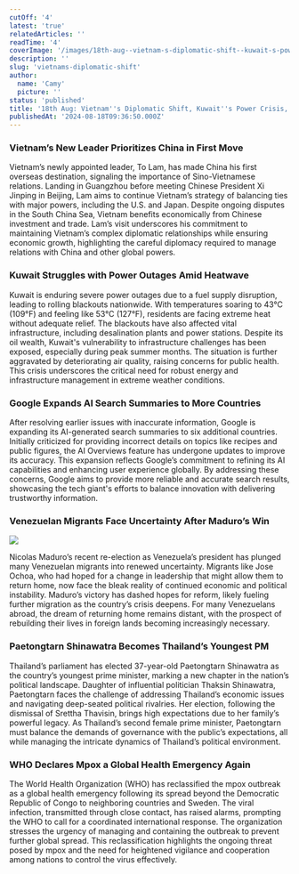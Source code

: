 ```yaml
---
cutOff: '4'
latest: 'true'
relatedArticles: ''
readTime: '4'
coverImage: '/images/18th-aug--vietnam-s-diplomatic-shift--kuwait-s-power-crisis--ai-expansion-c2MT.jpg'
description: ''
slug: 'vietnams-diplomatic-shift'
author:
  name: 'Camy'
  picture: ''
status: 'published'
title: '18th Aug: Vietnam''s Diplomatic Shift, Kuwait''s Power Crisis, AI Expansion'
publishedAt: '2024-08-18T09:36:50.000Z'
---
```


### Vietnam’s New Leader Prioritizes China in First Move

Vietnam’s newly appointed leader, To Lam, has made China his first overseas destination, signaling the importance of Sino-Vietnamese relations. Landing in Guangzhou before meeting Chinese President Xi Jinping in Beijing, Lam aims to continue Vietnam’s strategy of balancing ties with major powers, including the U.S. and Japan. Despite ongoing disputes in the South China Sea, Vietnam benefits economically from Chinese investment and trade. Lam’s visit underscores his commitment to maintaining Vietnam’s complex diplomatic relationships while ensuring economic growth, highlighting the careful diplomacy required to manage relations with China and other global powers.

### Kuwait Struggles with Power Outages Amid Heatwave

Kuwait is enduring severe power outages due to a fuel supply disruption, leading to rolling blackouts nationwide. With temperatures soaring to 43°C (109°F) and feeling like 53°C (127°F), residents are facing extreme heat without adequate relief. The blackouts have also affected vital infrastructure, including desalination plants and power stations. Despite its oil wealth, Kuwait's vulnerability to infrastructure challenges has been exposed, especially during peak summer months. The situation is further aggravated by deteriorating air quality, raising concerns for public health. This crisis underscores the critical need for robust energy and infrastructure management in extreme weather conditions.

### Google Expands AI Search Summaries to More Countries

After resolving earlier issues with inaccurate information, Google is expanding its AI-generated search summaries to six additional countries. Initially criticized for providing incorrect details on topics like recipes and public figures, the AI Overviews feature has undergone updates to improve its accuracy. This expansion reflects Google’s commitment to refining its AI capabilities and enhancing user experience globally. By addressing these concerns, Google aims to provide more reliable and accurate search results, showcasing the tech giant's efforts to balance innovation with delivering trustworthy information.

### Venezuelan Migrants Face Uncertainty After Maduro’s Win

![](/images/18th-aug--vietnam-s-diplomatic-shift--kuwait-s-power-crisis--ai-expansion-U0OT.jpg)

Nicolas Maduro’s recent re-election as Venezuela’s president has plunged many Venezuelan migrants into renewed uncertainty. Migrants like Jose Ochoa, who had hoped for a change in leadership that might allow them to return home, now face the bleak reality of continued economic and political instability. Maduro’s victory has dashed hopes for reform, likely fueling further migration as the country’s crisis deepens. For many Venezuelans abroad, the dream of returning home remains distant, with the prospect of rebuilding their lives in foreign lands becoming increasingly necessary.

### Paetongtarn Shinawatra Becomes Thailand’s Youngest PM

Thailand’s parliament has elected 37-year-old Paetongtarn Shinawatra as the country’s youngest prime minister, marking a new chapter in the nation’s political landscape. Daughter of influential politician Thaksin Shinawatra, Paetongtarn faces the challenge of addressing Thailand’s economic issues and navigating deep-seated political rivalries. Her election, following the dismissal of Srettha Thavisin, brings high expectations due to her family’s powerful legacy. As Thailand’s second female prime minister, Paetongtarn must balance the demands of governance with the public’s expectations, all while managing the intricate dynamics of Thailand’s political environment.

### WHO Declares Mpox a Global Health Emergency Again

The World Health Organization (WHO) has reclassified the mpox outbreak as a global health emergency following its spread beyond the Democratic Republic of Congo to neighboring countries and Sweden. The viral infection, transmitted through close contact, has raised alarms, prompting the WHO to call for a coordinated international response. The organization stresses the urgency of managing and containing the outbreak to prevent further global spread. This reclassification highlights the ongoing threat posed by mpox and the need for heightened vigilance and cooperation among nations to control the virus effectively.